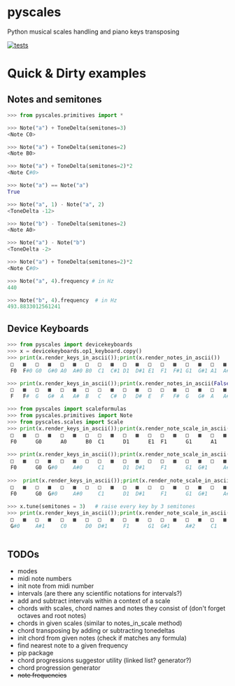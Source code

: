 # pyscales
Python musical scales handling and piano keys transposing

[![tests](https://github.com/DataGreed/pyscales/actions/workflows/python-app.yml/badge.svg)](https://github.com/DataGreed/pyscales/actions/workflows/python-app.yml)

# Quick & Dirty examples

## Notes and semitones

```python
>>> from pyscales.primitives import *

>>> Note("a") + ToneDelta(semitones=3)
<Note C0>

>>> Note("a") + ToneDelta(semitones=2)
<Note B0>

>>> Note("a") + ToneDelta(semitones=2)*2
<Note C#0>

>>> Note("a") == Note("a")
True

>>> Note("a", 1) - Note("a", 2)
<ToneDelta -12>

>>> Note("b") - ToneDelta(semitones=2)
<Note A0>

>>> Note("a") - Note("b")
<ToneDelta -2>

>>> Note("a") + ToneDelta(semitones=2)*2
<Note C#0>

>>> Note("a", 4).frequency # in Hz
440

>>> Note("b", 4).frequency  # in Hz
493.8833012561241
```

## Device Keyboards
```python
>>> from pyscales import devicekeyboards
>>> x = devicekeyboards.op1_keyboard.copy()
>>> print(x.render_keys_in_ascii());print(x.render_notes_in_ascii())
 □   ▩   □   ▩   □   ▩   □   □   ▩   □   ▩   □   □   ▩   □   ▩   □   ▩   □   □   ▩   □   ▩   □  
 F0  F#0 G0  G#0 A0  A#0 B0  C1  C#1 D1  D#1 E1  F1  F#1 G1  G#1 A1  A#1 B1  C2  C#2 D2  D#2 E2 

>>> print(x.render_keys_in_ascii());print(x.render_notes_in_ascii(False))
 □   ▩   □   ▩   □   ▩   □   □   ▩   □   ▩   □   □   ▩   □   ▩   □   ▩   □   □   ▩   □   ▩   □  
 F   F#  G   G#  A   A#  B   C   C#  D   D#  E   F   F#  G   G#  A   A#  B   C   C#  D   D#  E  

>>> from pyscales import scaleformulas
>>> from pyscales.primitives import Note
>>> from pyscales.scales import Scale
>>> print(x.render_keys_in_ascii());print(x.render_note_scale_in_ascii(Scale(Note("C"), scaleformulas.MAJOR_FORMULA)))
 □   ▩   □   ▩   □   ▩   □   □   ▩   □   ▩   □   □   ▩   □   ▩   □   ▩   □   □   ▩   □   ▩   □  
 F0      G0      A0      B0  C1      D1      E1  F1      G1      A1      B1  C2      D2      E2
 
>>> print(x.render_keys_in_ascii());print(x.render_note_scale_in_ascii(Scale(Note("C"), scaleformulas.MINOR_FORMULA)))
 □   ▩   □   ▩   □   ▩   □   □   ▩   □   ▩   □   □   ▩   □   ▩   □   ▩   □   □   ▩   □   ▩   □  
 F0      G0  G#0     A#0     C1      D1  D#1     F1      G1  G#1     A#1     C2      D2  D#2
 
>>>  print(x.render_keys_in_ascii());print(x.render_note_scale_in_ascii(Scale(Note("C"), scaleformulas.MINOR_FORMULA)))
 □   ▩   □   ▩   □   ▩   □   □   ▩   □   ▩   □   □   ▩   □   ▩   □   ▩   □   □   ▩   □   ▩   □  
 F0      G0  G#0     A#0     C1      D1  D#1     F1      G1  G#1     A#1     C2      D2  D#2
     
>>> x.tune(semitones = 3)   # raise every key by 3 semitones
>>> print(x.render_keys_in_ascii());print(x.render_note_scale_in_ascii(Scale(Note("C"), scaleformulas.MINOR_FORMULA)))
 □   ▩   □   ▩   □   ▩   □   □   ▩   □   ▩   □   □   ▩   □   ▩   □   ▩   □   □   ▩   □   ▩   □  
 G#0     A#1     C0      D0  D#1     F1      G1  G#1     A#2     C1      D1  D#2     F2      G2  
 
```

## TODOs

- modes
- midi note numbers
- init note from midi number
- intervals (are there any scientific notations for intervals?)
- add and subtract intervals within a context of a scale
- chords with scales, chord names and notes they consist of (don't forget octaves and root notes)
- chords in given scales (similar to notes_in_scale method)
- chord transposing by adding or subtracting tonedeltas
- init chord from given notes (check if matches any formula)
- find nearest note to a given frequency
- pip package
- chord progressions suggestor utility (linked list? generator?)
- chord progression generator
- ~~note frequencies~~